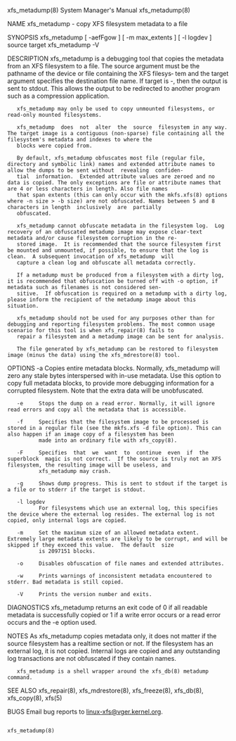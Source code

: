 xfs_metadump(8)                                                                     System Manager's Manual                                                                     xfs_metadump(8)

NAME
       xfs_metadump - copy XFS filesystem metadata to a file

SYNOPSIS
       xfs_metadump [ -aefFgow ] [ -m max_extents ] [ -l logdev ] source target
       xfs_metadump -V

DESCRIPTION
       xfs_metadump  is a debugging tool that copies the metadata from an XFS filesystem to a file.  The source argument must be the pathname of the device or file containing the XFS filesys‐
       tem and the target argument specifies the destination file name.  If target is -, then the output is sent to stdout. This allows the output to be redirected to another program such  as
       a compression application.

       xfs_metadump may only be used to copy unmounted filesystems, or read-only mounted filesystems.

       xfs_metadump  does  not  alter  the  source  filesystem in any way. The target image is a contiguous (non-sparse) file containing all the filesystem's metadata and indexes to where the
       blocks were copied from.

       By default, xfs_metadump obfuscates most file (regular file, directory and symbolic link) names and extended attribute names to allow the dumps to be sent without  revealing  confiden‐
       tial  information.  Extended attribute values are zeroed and no data is copied. The only exceptions are file or attribute names that are 4 or less characters in length. Also file names
       that span extents (this can only occur with the mkfs.xfs(8) options where -n size > -b size) are not obfuscated. Names between 5 and 8 characters in length  inclusively  are  partially
       obfuscated.

       xfs_metadump cannot obfuscate metadata in the filesystem log.  Log recovery of an obfuscated metadump image may expose clear-text metadata and/or cause filesystem corruption in the re‐
       stored image.  It is recommended that the source filesystem first be mounted and unmounted, if possible, to ensure that the log is clean.  A subsequent invocation of xfs_metadump  will
       capture a clean log and obfuscate all metadata correctly.

       If a metadump must be produced from a filesystem with a dirty log, it is recommended that obfuscation be turned off with -o option, if metadata such as filenames is not considered sen‐
       sitive.  If obfuscation is required on a metadump with a dirty log, please inform the recipient of the metadump image about this situation.

       xfs_metadump should not be used for any purposes other than for debugging and reporting filesystem problems. The most common usage scenario for this tool is when xfs_repair(8) fails to
       repair a filesystem and a metadump image can be sent for analysis.

       The file generated by xfs_metadump can be restored to filesystem image (minus the data) using the xfs_mdrestore(8) tool.

OPTIONS
       -a     Copies  entire  metadata  blocks.   Normally, xfs_metadump will zero any stale bytes interspersed with in-use metadata.  Use this option to copy full metadata blocks, to provide
              more debugging information for a corrupted filesystem.  Note that the extra data will be unobfuscated.

       -e     Stops the dump on a read error. Normally, it will ignore read errors and copy all the metadata that is accessible.

       -f     Specifies that the filesystem image to be processed is stored in a regular file (see the mkfs.xfs -d file option). This can also happen if an image copy of a filesystem has been
              made into an ordinary file with xfs_copy(8).

       -F     Specifies  that  we  want  to  continue  even  if  the  superblock  magic is not correct.  If the source is truly not an XFS filesystem, the resulting image will be useless, and
              xfs_metadump may crash.

       -g     Shows dump progress. This is sent to stdout if the target is a file or to stderr if the target is stdout.

       -l logdev
              For filesystems which use an external log, this specifies the device where the external log resides. The external log is not copied, only internal logs are copied.

       -m     Set the maximum size of an allowed metadata extent.  Extremely large metadata extents are likely to be corrupt, and will be skipped if they exceed this value.  The default  size
              is 2097151 blocks.

       -o     Disables obfuscation of file names and extended attributes.

       -w     Prints warnings of inconsistent metadata encountered to stderr. Bad metadata is still copied.

       -V     Prints the version number and exits.

DIAGNOSTICS
       xfs_metadump returns an exit code of 0 if all readable metadata is successfully copied or 1 if a write error occurs or a read error occurs and the -e option used.

NOTES
       As  xfs_metadump copies metadata only, it does not matter if the source filesystem has a realtime section or not. If the filesystem has an external log, it is not copied. Internal logs
       are copied and any outstanding log transactions are not obfuscated if they contain names.

       xfs_metadump is a shell wrapper around the xfs_db(8) metadump command.

SEE ALSO
       xfs_repair(8), xfs_mdrestore(8), xfs_freeze(8), xfs_db(8), xfs_copy(8), xfs(5)

BUGS
       Email bug reports to linux-xfs@vger.kernel.org.

                                                                                                                                                                                xfs_metadump(8)

